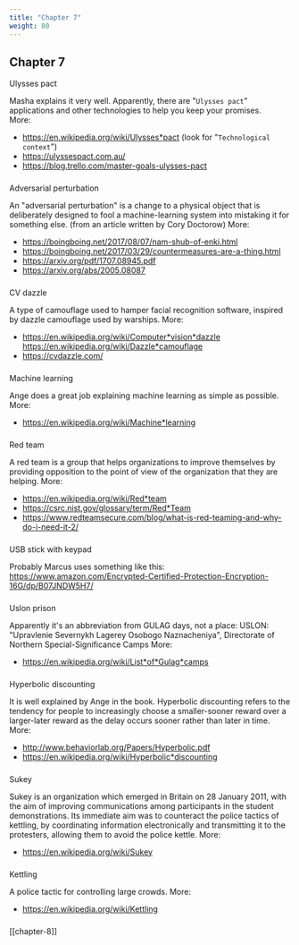 ```yaml
---
title: "Chapter 7"
weight: 80
---
```


## Chapter 7

Ulysses pact

Masha explains it very well. Apparently, there are "`Ulysses pact`" applications and
other technologies to help you keep your promises.  
More:
* https://en.wikipedia.org/wiki/Ulysses*pact (look for "`Technological context`")
* https://ulyssespact.com.au/
* https://blog.trello.com/master-goals-ulysses-pact

### 
Adversarial perturbation

An "adversarial perturbation" is a change to a physical object that is deliberately 
designed to fool a machine-learning system into mistaking it for something else.
(from an article written by Cory Doctorow)
More:
* https://boingboing.net/2017/08/07/nam-shub-of-enki.html
* https://boingboing.net/2017/03/29/countermeasures-are-a-thing.html
* https://arxiv.org/pdf/1707.08945.pdf
* https://arxiv.org/abs/2005.08087

### 
CV dazzle

A type of camouflage used to hamper facial recognition software, inspired by dazzle
camouflage used by warships.
More:
* https://en.wikipedia.org/wiki/Computer*vision*dazzle
https://en.wikipedia.org/wiki/Dazzle*camouflage
* https://cvdazzle.com/

### 
Machine learning

Ange does a great job explaining machine learning as simple as possible.
More:
* https://en.wikipedia.org/wiki/Machine*learning

### 
Red team

A red team is a group that helps organizations to improve themselves by providing opposition 
to the point of view of the organization that they are helping.
More:
* https://en.wikipedia.org/wiki/Red*team
* https://csrc.nist.gov/glossary/term/Red*Team
* https://www.redteamsecure.com/blog/what-is-red-teaming-and-why-do-i-need-it-2/

### 

USB stick with keypad

Probably Marcus uses something like this: https://www.amazon.com/Encrypted-Certified-Protection-Encryption-16G/dp/B07JNDW5H7/

### 
Uslon prison

Apparently it's an abbreviation from GULAG days, not a place: 
USLON: "Upravlenie Severnykh Lagerey Osobogo Naznacheniya", Directorate of Northern Special-Significance Camps
More: 
* https://en.wikipedia.org/wiki/List*of*Gulag*camps

### 
Hyperbolic discounting

It is well explained by Ange in the book. 
Hyperbolic discounting refers to the tendency for people to increasingly choose a
smaller-sooner reward over a larger-later reward as the delay occurs sooner rather 
than later in time.
More:
* http://www.behaviorlab.org/Papers/Hyperbolic.pdf
* https://en.wikipedia.org/wiki/Hyperbolic*discounting

### 
Sukey

Sukey is an organization which emerged in Britain on 28 January 2011, with the aim of 
improving communications among participants in the student demonstrations. 
Its immediate aim was to counteract the police tactics of kettling, by coordinating
information electronically and transmitting it to the protesters, 
allowing them to avoid the police kettle.
More:
* https://en.wikipedia.org/wiki/Sukey

### 
Kettling

A police tactic for controlling large crowds.
More:
* https://en.wikipedia.org/wiki/Kettling

### 

[[chapter-8]]
